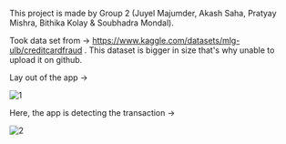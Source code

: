 This project is made by Group 2 (Juyel Majumder, Akash Saha, Pratyay Mishra, Bithika Kolay & Soubhadra Mondal).

Took data set from -> https://www.kaggle.com/datasets/mlg-ulb/creditcardfraud .
This dataset is bigger in size that's why unable to upload it on github.

Lay out of the app ->

![1](https://github.com/fuchsialab/Credit-Card-Fraud-Detection-using-ML/assets/49267178/9e9399a7-7b10-4ed8-8e70-918b179bced4)

Here, the app is detecting the transaction ->

![2](https://github.com/fuchsialab/Credit-Card-Fraud-Detection-using-ML/assets/49267178/1db00211-56ea-48ab-b863-17a587ba2645)
